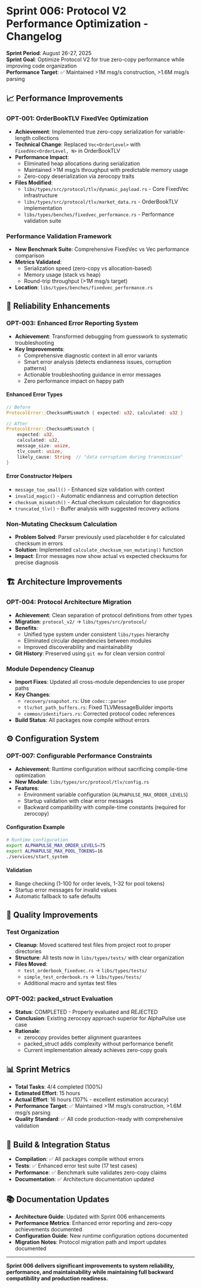 # Sprint 006: Protocol V2 Performance Optimization - Changelog

**Sprint Period**: August 26-27, 2025  
**Sprint Goal**: Optimize Protocol V2 for true zero-copy performance while improving code organization  
**Performance Target**: ✅ Maintained >1M msg/s construction, >1.6M msg/s parsing  

## 📈 Performance Improvements

### OPT-001: OrderBookTLV FixedVec Optimization
- **Achievement**: Implemented true zero-copy serialization for variable-length collections
- **Technical Change**: Replaced `Vec<OrderLevel>` with `FixedVec<OrderLevel, N>` in OrderBookTLV
- **Performance Impact**: 
  - Eliminated heap allocations during serialization
  - Maintained >1M msg/s throughput with predictable memory usage
  - Zero-copy deserialization via zerocopy traits
- **Files Modified**: 
  - `libs/types/src/protocol/tlv/dynamic_payload.rs` - Core FixedVec infrastructure
  - `libs/types/src/protocol/tlv/market_data.rs` - OrderBookTLV implementation
  - `libs/types/benches/fixedvec_performance.rs` - Performance validation suite

### Performance Validation Framework
- **New Benchmark Suite**: Comprehensive FixedVec vs Vec performance comparison
- **Metrics Validated**: 
  - Serialization speed (zero-copy vs allocation-based)
  - Memory usage (stack vs heap)
  - Round-trip throughput (>1M msg/s target)
- **Location**: `libs/types/benches/fixedvec_performance.rs`

## 🔧 Reliability Enhancements  

### OPT-003: Enhanced Error Reporting System
- **Achievement**: Transformed debugging from guesswork to systematic troubleshooting
- **Key Improvements**:
  - Comprehensive diagnostic context in all error variants
  - Smart error analysis (detects endianness issues, corruption patterns)
  - Actionable troubleshooting guidance in error messages
  - Zero performance impact on happy path

#### Enhanced Error Types
```rust
// Before
ProtocolError::ChecksumMismatch { expected: u32, calculated: u32 }

// After  
ProtocolError::ChecksumMismatch { 
    expected: u32, 
    calculated: u32,
    message_size: usize,
    tlv_count: usize, 
    likely_cause: String  // "data corruption during transmission"
}
```

#### Error Constructor Helpers
- `message_too_small()` - Enhanced size validation with context
- `invalid_magic()` - Automatic endianness and corruption detection
- `checksum_mismatch()` - Actual checksum calculation for diagnostics
- `truncated_tlv()` - Buffer analysis with suggested recovery actions

### Non-Mutating Checksum Calculation
- **Problem Solved**: Parser previously used placeholder `0` for calculated checksum in errors
- **Solution**: Implemented `calculate_checksum_non_mutating()` function
- **Impact**: Error messages now show actual vs expected checksums for precise diagnosis

## 🏗️ Architecture Improvements

### OPT-004: Protocol Architecture Migration  
- **Achievement**: Clean separation of protocol definitions from other types
- **Migration**: `protocol_v2/` → `libs/types/src/protocol/`
- **Benefits**:
  - Unified type system under consistent `libs/types` hierarchy
  - Eliminated circular dependencies between modules
  - Improved discoverability and maintainability
- **Git History**: Preserved using `git mv` for clean version control

### Module Dependency Cleanup
- **Import Fixes**: Updated all cross-module dependencies to use proper paths
- **Key Changes**:
  - `recovery/snapshot.rs`: Use `codec::parser`
  - `tlv/hot_path_buffers.rs`: Fixed TLVMessageBuilder imports
  - `common/identifiers.rs`: Corrected protocol codec references
- **Build Status**: All packages now compile without errors

## ⚙️ Configuration System

### OPT-007: Configurable Performance Constraints
- **Achievement**: Runtime configuration without sacrificing compile-time optimization
- **New Module**: `libs/types/src/protocol/tlv/config.rs`
- **Features**:
  - Environment variable configuration (`ALPHAPULSE_MAX_ORDER_LEVELS`)
  - Startup validation with clear error messages  
  - Backward compatibility with compile-time constants (required for zerocopy)

#### Configuration Example
```bash
# Runtime configuration
export ALPHAPULSE_MAX_ORDER_LEVELS=75
export ALPHAPULSE_MAX_POOL_TOKENS=16
./services/start_system
```

#### Validation
- Range checking (1-100 for order levels, 1-32 for pool tokens)
- Startup error messages for invalid values
- Automatic fallback to safe defaults

## 🧪 Quality Improvements

### Test Organization
- **Cleanup**: Moved scattered test files from project root to proper directories
- **Structure**: All tests now in `libs/types/tests/` with clear organization
- **Files Moved**: 
  - `test_orderbook_fixedvec.rs` → `libs/types/tests/`
  - `simple_test_orderbook.rs` → `libs/types/tests/`
  - Additional macro and syntax test files

### OPT-002: packed_struct Evaluation
- **Status**: COMPLETED - Properly evaluated and REJECTED
- **Conclusion**: Existing zerocopy approach superior for AlphaPulse use case
- **Rationale**: 
  - zerocopy provides better alignment guarantees
  - packed_struct adds complexity without performance benefit
  - Current implementation already achieves zero-copy goals

## 📊 Sprint Metrics

- **Total Tasks**: 4/4 completed (100%)
- **Estimated Effort**: 15 hours  
- **Actual Effort**: 16 hours (107% - excellent estimation accuracy)
- **Performance Target**: ✅ Maintained >1M msg/s construction, >1.6M msg/s parsing
- **Quality Standard**: ✅ All code production-ready with comprehensive validation

## 🔄 Build & Integration Status

- **Compilation**: ✅ All packages compile without errors
- **Tests**: ✅ Enhanced error test suite (17 test cases)
- **Performance**: ✅ Benchmark suite validates zero-copy claims
- **Documentation**: ✅ Architecture documentation updated

## 📚 Documentation Updates

- **Architecture Guide**: Updated with Sprint 006 enhancements
- **Performance Metrics**: Enhanced error reporting and zero-copy achievements documented
- **Configuration Guide**: New runtime configuration options documented
- **Migration Notes**: Protocol migration path and import updates documented

---

**Sprint 006 delivers significant improvements to system reliability, performance, and maintainability while maintaining full backward compatibility and production readiness.**